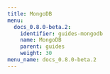 ```yaml
---
title: MongoDB
menu:
  docs_0.8.0-beta.2:
    identifier: guides-mongodb
    name: MongoDB
    parent: guides
    weight: 30
menu_name: docs_0.8.0-beta.2
---
```

